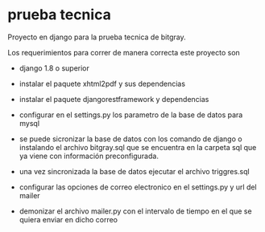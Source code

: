 # prueba tecnica

Proyecto en django para la prueba tecnica de bitgray.

Los requerimientos para correr de manera correcta este proyecto son

- django 1.8 o superior
- instalar el paquete xhtml2pdf y sus dependencias
- instalar el paquete djangorestframework y dependencias

- configurar en el settings.py los parametro de la base de datos para mysql
- se puede sicronizar la base de datos con los comando de django o instalando el archivo bitgray.sql que se encuentra en la carpeta sql que ya viene con información preconfigurada.
- una vez sincronizada la base de datos ejecutar el archivo triggres.sql
- configurar las opciones de correo electronico en el settings.py y url del mailer
- demonizar el archivo mailer.py con el intervalo de tiempo en el que se quiera enviar en dicho correo

